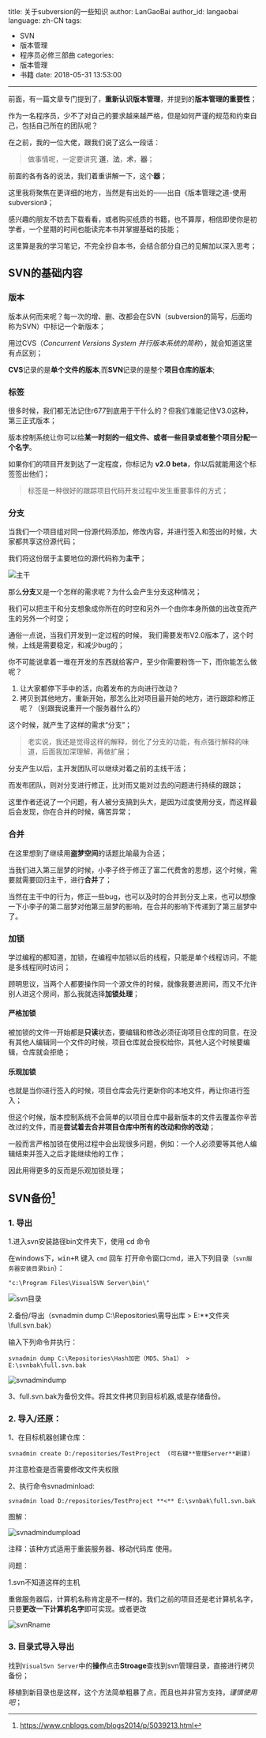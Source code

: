 title: 关于subversion的一些知识
author: LanGaoBai
author_id: langaobai
language: zh-CN
tags:
  - SVN
  - 版本管理
  - 程序员必修三部曲
categories:
  - 版本管理
  - 书籍
date: 2018-05-31 13:53:00
---

前面，有一篇文章专门提到了，**重新认识版本管理**，并提到的**版本管理的重要性**；

作为一名程序员，少不了对自己的要求越来越严格，但是如何严谨的规范和约束自己，包括自己所在的团队呢？

在之前，我的一位大佬，跟我们说了这么一段话：

> 做事情呢，一定要讲究 **道**，**法**，**术**，**器**；

前面的各有各的说法，我们着重讲解一下，这个**器**；

这里我将聚焦在更详细的地方，当然是有出处的——出自《版本管理之道-使用subversion》；

感兴趣的朋友不妨去下载看看，或者购买纸质的书籍，也不算厚，相信即使你是初学者，一个星期的时间也能读完本书并掌握基础的技能；

这里算是我的学习笔记，不完全抄自本书，会结合部分自己的见解加以深入思考；

## SVN的基础内容

### 版本

版本从何而来呢？每一次的增、删、改都会在SVN（subversion的简写，后面均称为SVN）中标记一个新版本；

用过CVS（*Concurrent Versions System 并行版本系统的简称*），就会知道这里有点区别；

**CVS**记录的是**单个文件的版本**,而**SVN**记录的是整个**项目仓库的版本**;

### 标签

很多时候，我们都无法记住r677到底用于干什么的？但我们准能记住V3.0这种，第三正式版本；

版本控制系统让你可以给**某一时刻的一组文件、或者一些目录或者整个项目分配一个名字**。

如果你们的项目开发到达了一定程度，你标记为 **v2.0 beta**，你以后就能用这个标签签出他们；

> 标签是一种很好的跟踪项目代码开发过程中发生重要事件的方式；

### 分支

当我们一个项目组对同一份源代码添加，修改内容，并进行签入和签出的时候，大家都共享这份源代码；

我们将这份居于主要地位的源代码称为**主干**；

![主干](\img\articlePicture\svnTunk.gif)

那么**分支**又是一个怎样的需求呢？为什么会产生分支这种情况；

我们可以把主干和分支想象成你所在的时空和另外一个由你本身所做的出改变而产生的另外一个时空；

通俗一点说，当我们开发到一定过程的时候， 我们需要发布V2.0版本了，这个时候，上线是需要稳定，和减少bug的；

你不可能说拿着一堆在开发的东西就给客户，至少你需要粉饰一下，而你能怎么做呢？

1. 让大家都停下手中的活，向着发布的方向进行改动？
2. 拷贝到其他地方，重新开始，那怎么比对项目最开始的地方，进行跟踪和修正呢？（别跟我说重开一个服务器什么的）

这个时候，就产生了这样的需求“分支”；

> 老实说，我还是觉得这样的解释，弱化了分支的功能，有点强行解释的味道，后面我加深理解，再做扩展；

分支产生以后，主开发团队可以继续对着之前的主线干活；

而发布团队，则对分支进行修正，比对而又能对过去的问题进行持续的跟踪；

这里作者还说了一个问题，有人被分支搞到头大，是因为过度使用分支，而这样最后会发现，你在合并的时候，痛苦异常；

### 合并

在这里想到了继续用**盗梦空间**的话题比喻最为合适；

当我们进入第三层梦的时候，小李子终于修正了富二代费舍的思想，这个时候，需要就需要回归主干，进行**合并**了；

当然在主干中的行为，修正一些bug，也可以及时的合并到分支上来，也可以想像一下小李子的第二层梦对他第三层梦的影响，在合并的影响下传递到了第三层梦中了。

### 加锁

学过编程的都知道，加锁，在编程中加锁以后的线程，只能是单个线程访问，不能是多线程同时访问；

顾明思议，当两个人都要操作同一个源文件的时候，就像我要进房间，而又不允许别人进这个房间，那么我就选择**加锁处理**；

#### 严格加锁

被加锁的文件一开始都是**只读**状态，要编辑和修改必须征询项目仓库的同意，在没有其他人编辑同一个文件的时候，项目仓库就会授权给你，其他人这个时候要编辑，仓库就会拒绝；

#### 乐观加锁

也就是当你进行签入的时候，项目仓库会先行更新你的本地文件，再让你进行签入；

但这个时候，版本控制系统不会简单的以项目仓库中最新版本的文件去覆盖你辛苦改过的文件，而是**尝试着去合并项目仓库中所有的改动和你的改动**；

一般而言严格加锁在使用过程中会出现很多问题，例如：一个人必须要等其他人编辑结束并签入之后才能继续他的工作；

因此用得更多的反而是乐观加锁处理；

## SVN备份[^一关开发室]

### 1. 导出

1.进入svn安装路径bin文件夹下，使用 cd 命令

在windows下，<kbd>win</kbd><kbd>+</kbd><kbd>R</kbd> 键入 `cmd` 回车 打开命令窗口cmd，进入下列目录（`svn服务器安装目录bin`）： 

`"c:\Program Files\VisualSVN Server\bin\"`

![svn目录](\img\articlePicture\svnbinToc.png)

2.备份/导出（svnadmin dump C:\Repositories\需导出库 > E:\*\*文件夹\full.svn.bak）

输入下列命令并执行：

`svnadmin dump C:\Repositories\Hash加密（MD5、Sha1） > E:\svnbak\full.svn.bak`

 ![svnadmindump](\img\articlePicture\svnadmindump.gif)

3、full.svn.bak为备份文件。将其文件拷贝到目标机器,或是存储备份。

### 2. 导入/还原：

1、在目标机器创建仓库：

`svnadmin create D:/repositories/TestProject  (可右键**管理Server**新建)`

并注意检查是否需要修改文件夹权限 

2、执行命令svnadminload:

`svnadmin load D:/repositories/TestProject **<** E:\svnbak\full.svn.bak`

图解：

 ![svnadmindumpload](\img\articlePicture\svnadmindumpload.gif)

注释：该种方式适用于重装服务器、移动代码库 使用。

问题：

1.svn不知道这样的主机

重做服务器后，计算机名称肯定是不一样的。我们之前的项目还是老计算机名字，只要**更改一下计算机名字**即可实现。或者更改 

![svnRname](\img\articlePicture\svnRname.gif)

### 3. 目录式导入导出

找到`VisualSvn Server`中的**操作**点击**Stroage**查找到svn管理目录，直接进行拷贝备份；

移植到新目录也是这样，这个方法简单粗暴了点，而且也并非官方支持，*谨慎使用吧*；


[^一关开发室]: https://www.cnblogs.com/blogs2014/p/5039213.html